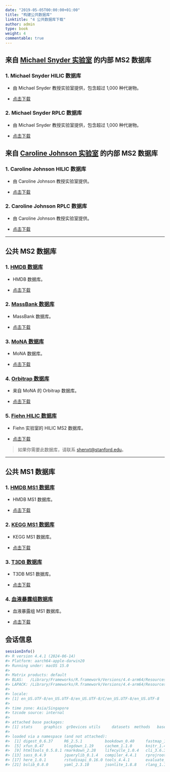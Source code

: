 ```yaml
---
date: "2019-05-05T00:00:00+01:00"
title: "构建公共数据库"
linktitle: "4 公共数据库下载"
author: admin
type: book
weight: 4
commentable: true
---
```




## **来自 [Michael Snyder 实验室](http://med.stanford.edu/snyderlab.html) 的内部 MS2 数据库**

### 1. Michael Snyder HILIC 数据库

* <i class="fa fa-info"></i> 由 Michael Snyder 教授实验室提供，包含超过 1,000 种代谢物。

* <i class="fa fa-download"></i> [点击下载](https://www.shen-lab.org/ms2_data/mpsnyder_hilic_ms2.rda)


### 2. Michael Snyder RPLC 数据库

* <i class="fa fa-info"></i> 由 Michael Snyder 教授实验室提供，包含超过 1,000 种代谢物。

* <i class="fa fa-download"></i> [点击下载](https://www.shen-lab.org/ms2_data/mpsnyder_rplc_ms2.rda)


## **来自 [Caroline Johnson 实验室](https://medicine.yale.edu/lab/cjohnson/) 的内部 MS2 数据库**

### 1. Caroline Johnson HILIC 数据库

* <i class="fa fa-info"></i> 由 Caroline Johnson 教授实验室提供。

* <i class="fa fa-download"></i> [点击下载](https://www.shen-lab.org/ms2_data/HILIC.database)


### 2. Caroline Johnson RPLC 数据库

* <i class="fa fa-info"></i> 由 Caroline Johnson 教授实验室提供。

* <i class="fa fa-download"></i> [点击下载](https://www.shen-lab.org/ms2_data/RPLC.database)


***

## **公共 MS2 数据库**

### 1. [HMDB 数据库](https://hmdb.ca/downloads)

* <i class="fa fa-info"></i> HMDB 数据库。

* <i class="fa fa-download"></i> [点击下载](https://www.shen-lab.org/ms2_data/hmdb_ms2.rda)

### 2. [MassBank 数据库](https://massbank.eu/MassBank/)

* <i class="fa fa-info"></i> MassBank 数据库。

* <i class="fa fa-download"></i> [点击下载](https://www.shen-lab.org/ms2_data/massbank_ms2.rda)

### 3. [MoNA 数据库](https://mona.fiehnlab.ucdavis.edu/)

* <i class="fa fa-info"></i> MoNA 数据库。

* <i class="fa fa-download"></i> [点击下载](https://www.shen-lab.org/ms2_data/mona_ms2.rda)

### 4. [Orbitrap 数据库](https://mona.fiehnlab.ucdavis.edu/)

* <i class="fa fa-info"></i> 来自 MoNA 的 Orbitrap 数据库。

* <i class="fa fa-download"></i> [点击下载](https://www.shen-lab.org/ms2_data/orbitrap_database0.0.3.rda)

### 5. [Fiehn HILIC 数据库](https://fiehnlab.ucdavis.edu/staff/kind/publications)

* <i class="fa fa-info"></i> Fiehn 实验室的 HILIC MS2 数据库。

* <i class="fa fa-download"></i> [点击下载](https://www.shen-lab.org/ms2_data/fiehn_hilic_database0.0.3.rda)

> 如果你需要此数据库，请联系 shenxt@stanford.edu。

***

## **公共 MS1 数据库**

### 1. [HMDB MS1 数据库](https://hmdb.ca/downloads)

* <i class="fa fa-info"></i> HMDB MS1 数据库。

* <i class="fa fa-download"></i> [点击下载](https://www.shen-lab.org/ms2_data/hmdb_ms1.rda)


### 2. [KEGG MS1 数据库](https://www.genome.jp/kegg/compound/)

* <i class="fa fa-info"></i> KEGG MS1 数据库。

* <i class="fa fa-download"></i> [点击下载](https://www.shen-lab.org/ms2_data/kegg_ms1.rda)


### 3. [T3DB 数据库](http://www.t3db.ca/downloads)

* <i class="fa fa-info"></i> T3DB MS1 数据库。

* <i class="fa fa-download"></i> [点击下载](https://www.shen-lab.org/ms2_data/t3db_ms1.rda)

### 4. [血液暴露组数据库](https://bloodexposome.org/#/download)

* <i class="fa fa-info"></i> 血液暴露组 MS1 数据库。

* <i class="fa fa-download"></i> [点击下载](https://www.shen-lab.org/ms2_data/bloodexposome_ms1.rda)

## 会话信息


``` r
sessionInfo()
#> R version 4.4.1 (2024-06-14)
#> Platform: aarch64-apple-darwin20
#> Running under: macOS 15.0
#> 
#> Matrix products: default
#> BLAS:   /Library/Frameworks/R.framework/Versions/4.4-arm64/Resources/lib/libRblas.0.dylib 
#> LAPACK: /Library/Frameworks/R.framework/Versions/4.4-arm64/Resources/lib/libRlapack.dylib;  LAPACK version 3.12.0
#> 
#> locale:
#> [1] en_US.UTF-8/en_US.UTF-8/en_US.UTF-8/C/en_US.UTF-8/en_US.UTF-8
#> 
#> time zone: Asia/Singapore
#> tzcode source: internal
#> 
#> attached base packages:
#> [1] stats     graphics  grDevices utils     datasets  methods   base     
#> 
#> loaded via a namespace (and not attached):
#>  [1] digest_0.6.37     R6_2.5.1          bookdown_0.40     fastmap_1.2.0    
#>  [5] xfun_0.47         blogdown_1.19     cachem_1.1.0      knitr_1.48       
#>  [9] htmltools_0.5.8.1 rmarkdown_2.28    lifecycle_1.0.4   cli_3.6.3        
#> [13] sass_0.4.9        jquerylib_0.1.4   compiler_4.4.1    rprojroot_2.0.4  
#> [17] here_1.0.1        rstudioapi_0.16.0 tools_4.4.1       evaluate_0.24.0  
#> [21] bslib_0.8.0       yaml_2.3.10       jsonlite_1.8.8    rlang_1.1.4
```
